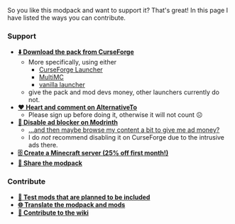 So you like this modpack and want to support it? That's great! In this page I have listed the ways you can contribute.

### Support

* **[⬇️ Download the pack from CurseForge](https://www.curseforge.com/minecraft/modpacks/fabulously-optimized/)**
  * More specifically, using either
     * [CurseForge Launcher](https://fabulously-optimized.gitbook.io/modpack/install-instructions#curseforge-launcher)
     * [MultiMC](https://fabulously-optimized.gitbook.io/modpack/install-instructions#multimc)
     * [vanilla launcher](https://fabulously-optimized.gitbook.io/modpack/install-instructions#minecraft-launcher-the-vanilla)
  * give the pack and mod devs money, other launchers currently do not.
* **[❤️ Heart and comment on AlternativeTo](https://alternativeto.net/software/fabulously-optimized/about/)**
  * Please sign up before doing it, otherwise it will not count ☹️
* **[🛑 Disable ad blocker on Modrinth](https://docs.modrinth.com/docs/details/ads/#browser-extensions)**
  * [...and then maybe browse my content a bit to give me ad money?](https://modrinth.com/user/robotkoer)
  * I do _not_ recommend disabling it on CurseForge due to the intrusive ads there.
* **[🗄️ Create a Minecraft server (25% off first month!)](https://www.bisecthosting.com/clients/aff.php?aff=2604)**
* **[🔗 Share the modpack](https://fabulously-optimized.github.io/)**

### Contribute

* **[🧪 Test mods that are planned to be included](https://github.com/Fabulously-Optimized/fabulously-optimized/issues?q=is%3Aissue+is%3Aopen+label%3A%22feedback%2Ftesters+wanted%22)**
* **[🌐 Translate the modpack and mods](https://fabulously-optimized.gitbook.io/modpack/language-support)** 
* **[📝 Contribute to the wiki](https://github.com/Fabulously-Optimized/wiki/issues)**

